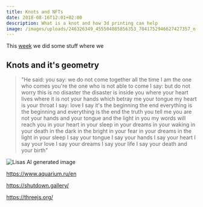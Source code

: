 ```yaml
---
title: Knots and NFTs
date: 2018-08-16T12:01+02:00
description: What is a knot and how 3d printing can help
image: /images/uploads/246326349_455504085856353_7041752946627427357_n.png
---
```

This [week](/wdwdw) we did some stuff where we

## Knots and it's geometry

> "He said: you say: we do not come together all the time I am the one who comes you're the one who is not able to come I say: but do not worry this is no disaster the disaster is inside you where your heart lives where it is not your hands which betray me your tongue my heart is your throat I say: love I say it's the beginning the end everything is the beginning and everything is the end the truth you tell me you are not your hands and your tongue and the light in you my words will reach you in your heart in your sleep in your dreams in your waking in your death in the dark in the bright in your fear in your dreams in the light in your sleep I say your tongue I say your hands I say your heart I say your love I say your dreams I say your life I say your death and your birth"

![](/images/uploads/246359428_1551151171891702_1125688750336021069_n.png "Lisas AI generated image")



<https://www.aquarium.ru/en>



<https://shutdown.gallery/>

<https://threejs.org/>